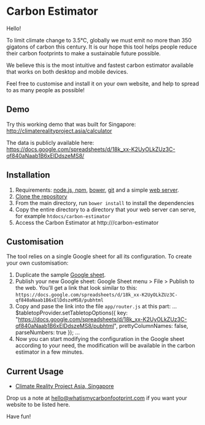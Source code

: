 # Carbon Estimator

Hello!

To limit climate change to 3.5℃, globally we must emit no more than 350 gigatons of carbon this century. It is our hope this tool helps people reduce their carbon footprints to make a sustainable future possible.

We believe this is the most intuitive and fastest carbon estimator available that works on both desktop and mobile devices.

Feel free to customise and install it on your own website, and help to spread to as many people as possible!  

## Demo

Try this working demo that was built for Singapore: http://climaterealityproject.asia/calculator

The data is publicly available here: https://docs.google.com/spreadsheets/d/18k_xx-K2UyOLkZUz3C-qf840aNaab1B6xElDdszeMS8/

## Installation

1. Requirements: [node.js, npm](http://nodejs.org/), [bower](http://bower.io/), [git](http://git-scm.org/) and a simple [web server](http://www.apachefriends.org).
1. [Clone the repository](https://help.github.com/articles/cloning-a-repository/)
1. From the main directory, run `bower install` to install the dependencies
1. Copy the entire directory to a directory that your web server can serve, for example `htdocs/carbon-estimator`
1. Access the Carbon Estimator at http://<your domain>/carbon-estimator

## Customisation

The tool relies on a single Google sheet for all its configuration. To create your own customisation:

1. Duplicate the sample [Google sheet](https://docs.google.com/spreadsheets/d/18k_xx-K2UyOLkZUz3C-qf840aNaab1B6xElDdszeMS8/).
1. Publish your new Google sheet: Google Sheet menu > File > Publish to the web. You'll get a link that look similar to this: `https://docs.google.com/spreadsheets/d/18k_xx-K2UyOLkZUz3C-qf840aNaab1B6xElDdszeMS8/pubhtml`
1. Copy and pase the link into the file `app/router.js` at this part:
    ...
    $tabletopProvider.setTabletopOptions({
        key: "https://docs.google.com/spreadsheets/d/18k_xx-K2UyOLkZUz3C-qf840aNaab1B6xElDdszeMS8/pubhtml",
        prettyColumnNames: false,
        parseNumbers: true
    });
    ...
1. Now you can start modifying the configuration in the Google sheet according to your need, the modification will be available in the carbon estimator in a few minutes.

## Current Usage

* [Climate Reality Project Asia, Singapore](http://climaterealityproject.asia/)

Drop us a note at hello@whatismycarbonfootprint.com if you want your website to be listed here.

Have fun!
